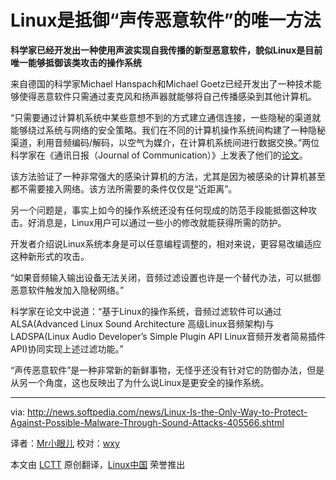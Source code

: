 Linux是抵御“声传恶意软件”的唯一方法
================================================================================
**科学家已经开发出一种使用声波实现自我传播的新型恶意软件，貌似Linux是目前唯一能够抵御该类攻击的操作系统**

来自德国的科学家Michael Hanspach和Michael Goetz已经开发出了一种技术能够使得恶意软件只需通过麦克风和扬声器就能够将自己传播感染到其他计算机。

“只需要通过计算机系统中某些意想不到的方式建立通信连接，一些隐秘的渠道就能够绕过系统与网络的安全策略。我们在不同的计算机操作系统间构建了一种隐秘渠道，利用音频编码/解码，以空气为媒介，在计算机系统间进行数据交换。”两位科学家在《通讯日报（Journal of Communication）》上发表了他们的[论文][1]。

该方法验证了一种非常强大的感染计算机的方法，尤其是因为被感染的计算机甚至都不需要接入网络。该方法所需要的条件仅仅是“近距离”。

另一个问题是，事实上如今的操作系统还没有任何现成的防范手段能抵御这种攻击。好消息是，Linux用户可以通过一些小的修改就能获得所需的防护。

开发者介绍说Linux系统本身是可以任意编程调整的，相对来说，更容易改编适应这种新形式的攻击。

“如果音频输入输出设备无法关闭，音频过滤设置也许是一个替代办法，可以抵御恶意软件触发加入隐秘网络。”

科学家在论文中说道：“基于Linux的操作系统，音频过滤软件可以通过ALSA(Advanced Linux Sound Architecture 高级Linux音频架构)与LADSPA(Linux Audio Developer’s Simple Plugin API Linux音频开发者简易插件API)协同实现上述过滤功能。”

“声传恶意软件”是一种非常新的新鲜事物，无怪乎还没有针对它的防御办法，但是从另一个角度，这也反映出了为什么说Linux是更安全的操作系统。

--------------------------------------------------------------------------------

via: http://news.softpedia.com/news/Linux-Is-the-Only-Way-to-Protect-Against-Possible-Malware-Through-Sound-Attacks-405566.shtml

译者：[Mr小眼儿](https://blog.csdn.net/tinyeyeser) 校对：[wxy](https://github.com/wxy)

本文由 [LCTT](https://github.com/LCTT/TranslateProject) 原创翻译，[Linux中国](http://linux.cn/) 荣誉推出

[1]:http://www.jocm.us/index.php?m=content&c=index&a=show&catid=124&id=600